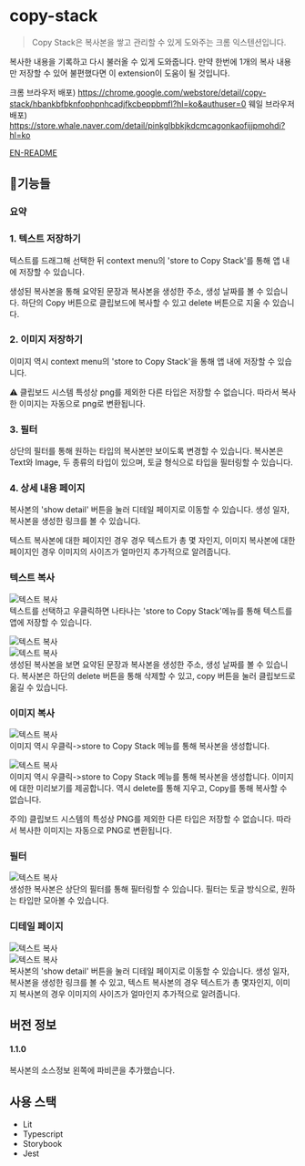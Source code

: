 # copy-stack

> Copy Stack은 복사본을 쌓고 관리할 수 있게 도와주는 크롬 익스텐션입니다.

복사한 내용을 기록하고 다시 불러올 수 있게 도와줍니다. 만약 한번에 1개의 복사 내용만 저장할 수 있어 불편했다면 이 extension이 도움이 될 것입니다.

크롬 브라우저 배포) https://chrome.google.com/webstore/detail/copy-stack/hbankbfbknfophpnhcadjfkcbeppbmfl?hl=ko&authuser=0
웨일 브라우저 배포) https://store.whale.naver.com/detail/pinkglbbkjkdcmcagonkaofijjpmohdi?hl=ko

[EN-README](/docs/README.en.md)

## 🔧기능들

### 요약

### 1. 텍스트 저장하기
텍스트를 드래그해 선택한 뒤 context menu의 'store to Copy Stack'를 통해 앱 내에 저장할 수 있습니다.

생성된 복사본을 통해 요약된 문장과 복사본을 생성한 주소, 생성 날짜를 볼 수 있습니다. 하단의 Copy 버튼으로 클립보드에 복사할 수 있고 delete 버튼으로 지울 수 있습니다.

### 2. 이미지 저장하기
이미지 역시 context menu의 'store to Copy Stack'을 통해 앱 내에 저장할 수 있습니다. 

⚠️ 클립보드 시스템 특성상 png를 제외한 다른 타입은 저장할 수 없습니다. 따라서 복사한 이미지는 자동으로 png로 변환됩니다.

### 3. 필터
상단의 필터를 통해 원하는 타입의 복사본만 보이도록 변경할 수 있습니다. 복사본은 Text와 Image, 두 종류의 타입이 있으며, 토글 형식으로 타입을 필터링할 수 있습니다.

### 4. 상세 내용 페이지
복사본의 'show detail' 버튼을 눌러 디테일 페이지로 이동할 수 있습니다. 생성 일자, 복사본을 생성한 링크를 볼 수 있습니다.

텍스트 복사본에 대한 페이지인 경우 경우 텍스트가 총 몇 자인지, 이미지 복사본에 대한 페이지인  경우 이미지의 사이즈가 얼마인지 추가적으로 알려줍니다. 

### 텍스트 복사

![텍스트 복사](/docs/images/context-text.png)  
텍스트를 선택하고 우클릭하면 나타나는 'store to Copy Stack'메뉴를 통해 텍스트를 앱에 저장할 수 있습니다.

![텍스트 복사](/docs/images/copy.png)  
![텍스트 복사](/docs/images/delete.gif)  
생성된 복사본을 보면 요약된 문장과 복사본을 생성한 주소, 생성 날짜를 볼 수 있습니다.
복사본은 하단의 delete 버튼을 통해 삭제할 수 있고, copy 버튼을 눌러 클립보드로 옮길 수 있습니다.

### 이미지 복사

![텍스트 복사](/docs/images/context-image.png)  
이미지 역시 우클릭->store to Copy Stack 메뉴를 통해 복사본을 생성합니다.

![텍스트 복사](/docs/images/copy-image.png)  
이미지 역시 우클릭->store to Copy Stack 메뉴를 통해 복사본을 생성합니다. 이미지에 대한 미리보기를 제공합니다. 역시 delete를 통해 지우고, Copy를 통해 복사할 수 없습니다.

주의) 클립보드 시스템의 특성상 PNG를 제외한 다른 타입은 저장할 수 없습니다. 따라서 복사한 이미지는 자동으로 PNG로 변환됩니다.

### 필터

![텍스트 복사](/docs/images/filter.gif)  
생성한 복사본은 상단의 필터를 통해 필터링할 수 있습니다. 필터는 토글 방식으로, 원하는 타입만 모아볼 수 있습니다.

### 디테일 페이지

![텍스트 복사](/docs/images/detail1.png)  
![텍스트 복사](/docs/images/detail2.gif)  
복사본의 'show detail' 버튼을 눌러 디테일 페이지로 이동할 수 있습니다. 생성 일자, 복사본을 생성한 링크를 볼 수 있고, 텍스트 복사본의 경우 텍스트가 총 몇자인지, 이미지 복사본의 경우 이미지의 사이즈가 얼마인지 추가적으로 알려줍니다.

## 버전 정보
#### 1.1.0
복사본의 소스정보 왼쪽에 파비콘을 추가했습니다.

## 사용 스택

- Lit
- Typescript
- Storybook
- Jest
